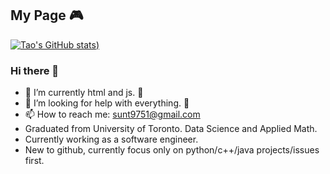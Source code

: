 ## My Page  :video_game:


[![Tao's GitHub stats](https://github-readme-stats.vercel.app/api?username=tautaus&show_icons=true&theme=tokyonight))](https://github.com/anuraghazra/github-readme-stats)

### Hi there 👋




- 🌱 I’m currently html and js. :pig:
- 🤔 I’m looking for help with everything. :pig2:
- 📫 How to reach me: sunt9751@gmail.com
- Graduated from University of Toronto. Data Science and Applied Math.
- Currently working as a software engineer.
- New to github, currently focus only on python/c++/java projects/issues first.

